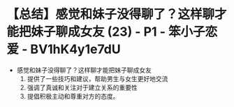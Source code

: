 # 【总结】感觉和妹子没得聊了？这样聊才能把妹子聊成女友 (23) - P1 - 笨小子恋爱 - BV1hK4y1e7dU

-   感觉和妹子没得聊了？这样聊才能把妹子聊成女友
    1.  提供了一些技巧和建议，帮助男生与女生更好地交流
    2.  强调了真诚和关注对于建立关系的重要性
    3.  提倡积极主动和尊重对方的态度。
